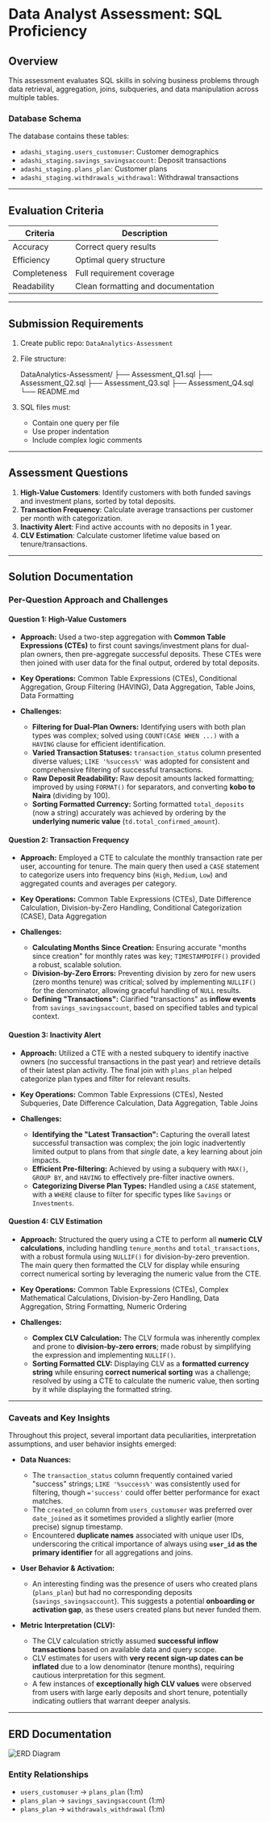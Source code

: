 # Data Analyst Assessment: SQL Proficiency

## Overview
This assessment evaluates SQL skills in solving business problems through data retrieval, aggregation, joins, subqueries, and data manipulation across multiple tables.

### Database Schema
The database contains these tables:
- `adashi_staging.users_customuser`: Customer demographics
- `adashi_staging.savings_savingsaccount`: Deposit transactions
- `adashi_staging.plans_plan`: Customer plans
- `adashi_staging.withdrawals_withdrawal`: Withdrawal transactions

---

## Evaluation Criteria
| Criteria        | Description                          |
|-----------------|--------------------------------------|
| Accuracy        | Correct query results                |
| Efficiency      | Optimal query structure              |
| Completeness    | Full requirement coverage            |
| Readability     | Clean formatting and documentation   |

---

## Submission Requirements
1.  Create public repo: `DataAnalytics-Assessment`
2.  File structure:

    DataAnalytics-Assessment/
    ├── Assessment_Q1.sql
    ├── Assessment_Q2.sql
    ├── Assessment_Q3.sql
    ├── Assessment_Q4.sql
    └── README.md

3.  SQL files must:
    -   Contain one query per file
    -   Use proper indentation
    -   Include complex logic comments

---

## Assessment Questions
1.  **High-Value Customers**: Identify customers with both funded savings and investment plans, sorted by total deposits.
2.  **Transaction Frequency**: Calculate average transactions per customer per month with categorization.
3.  **Inactivity Alert**: Find active accounts with no deposits in 1 year.
4.  **CLV Estimation**: Calculate customer lifetime value based on tenure/transactions.

---

## Solution Documentation

### Per-Question Approach and Challenges

#### Question 1: High-Value Customers

* **Approach:** Used a two-step aggregation with **Common Table Expressions (CTEs)** to first count savings/investment plans for dual-plan owners, then pre-aggregate successful deposits. These CTEs were then joined with user data for the final output, ordered by total deposits.

* **Key Operations:** Common Table Expressions (CTEs), Conditional Aggregation, Group Filtering (HAVING), Data Aggregation, Table Joins, Data Formatting

* **Challenges:**
    * **Filtering for Dual-Plan Owners:** Identifying users with both plan types was complex; solved using `COUNT(CASE WHEN ...)` with a `HAVING` clause for efficient identification.
    * **Varied Transaction Statuses:** `transaction_status` column presented diverse values; `LIKE '%success%'` was adopted for consistent and comprehensive filtering of successful transactions.
    * **Raw Deposit Readability:** Raw deposit amounts lacked formatting; improved by using `FORMAT()` for separators, and converting **kobo to Naira** (dividing by 100).
    * **Sorting Formatted Currency:** Sorting formatted `total_deposits` (now a string) accurately was achieved by ordering by the **underlying numeric value** (`td.total_confirmed_amount`).

#### Question 2: Transaction Frequency

* **Approach:** Employed a CTE to calculate the monthly transaction rate per user, accounting for tenure. The main query then used a `CASE` statement to categorize users into frequency bins (`High`, `Medium`, `Low`) and aggregated counts and averages per category.

* **Key Operations:** Common Table Expressions (CTEs), Date Difference Calculation, Division-by-Zero Handling, Conditional Categorization (CASE), Data Aggregation

* **Challenges:**
    * **Calculating Months Since Creation:** Ensuring accurate "months since creation" for monthly rates was key; `TIMESTAMPDIFF()` provided a robust, scalable solution.
    * **Division-by-Zero Errors:** Preventing division by zero for new users (zero months tenure) was critical; solved by implementing `NULLIF()` for the denominator, allowing graceful handling of `NULL` results.
    * **Defining "Transactions":** Clarified "transactions" as **inflow events** from `savings_savingsaccount`, based on specified tables and typical context.

#### Question 3: Inactivity Alert

* **Approach:** Utilized a CTE with a nested subquery to identify inactive owners (no successful transactions in the past year) and retrieve details of their latest plan activity. The final join with `plans_plan` helped categorize plan types and filter for relevant results.

* **Key Operations:** Common Table Expressions (CTEs), Nested Subqueries, Date Difference Calculation, Data Aggregation, Table Joins

* **Challenges:**
    * **Identifying the "Latest Transaction":** Capturing the overall latest successful transaction was complex; the join logic inadvertently limited output to plans from that *single* date, a key learning about join impacts.
    * **Efficient Pre-filtering:** Achieved by using a subquery with `MAX()`, `GROUP BY`, and `HAVING` to effectively pre-filter inactive owners.
    * **Categorizing Diverse Plan Types:** Handled using a `CASE` statement, with a `WHERE` clause to filter for specific types like `Savings` or `Investments`.

#### Question 4: CLV Estimation
* **Approach:** Structured the query using a CTE to perform all **numeric CLV calculations**, including handling `tenure_months` and `total_transactions`, with a robust formula using `NULLIF()` for division-by-zero prevention. The main query then formatted the CLV for display while ensuring correct numerical sorting by leveraging the numeric value from the CTE.

* **Key Operations:** Common Table Expressions (CTEs), Complex Mathematical Calculations, Division-by-Zero Handling, Data Aggregation, String Formatting, Numeric Ordering

* **Challenges:**
    * **Complex CLV Calculation:** The CLV formula was inherently complex and prone to **division-by-zero errors**; made robust by simplifying the expression and implementing `NULLIF()`.
    * **Sorting Formatted CLV:** Displaying CLV as a **formatted currency string** while ensuring **correct numerical sorting** was a challenge; resolved by using a CTE to calculate the numeric value, then sorting by it while displaying the formatted string.

---

### Caveats and Key Insights

Throughout this project, several important data peculiarities, interpretation assumptions, and user behavior insights emerged:

* **Data Nuances:**
    * The `transaction_status` column frequently contained varied "success" strings; `LIKE '%success%'` was consistently used for filtering, though `='success'` could offer better performance for exact matches.
    * The `created_on` column from `users_customuser` was preferred over `date_joined` as it sometimes provided a slightly earlier (more precise) signup timestamp.
    * Encountered **duplicate names** associated with unique user IDs, underscoring the critical importance of always using **`user_id` as the primary identifier** for all aggregations and joins.

* **User Behavior & Activation:**
    * An interesting finding was the presence of users who created plans (`plans_plan`) but had no corresponding deposits (`savings_savingsaccount`). This suggests a potential **onboarding or activation gap**, as these users created plans but never funded them.

* **Metric Interpretation (CLV):**
    * The CLV calculation strictly assumed **successful inflow transactions** based on available data and query scope.
    * CLV estimates for users with **very recent sign-up dates can be inflated** due to a low denominator (tenure months), requiring cautious interpretation for this segment.
    * A few instances of **exceptionally high CLV values** were observed from users with large early deposits and short tenure, potentially indicating outliers that warrant deeper analysis.

---

## ERD Documentation
![ERD Diagram](https://github.com/WaleOye-517/DataAnalytics-Assessment/blob/2d7f8b991ca2932a478bc8c41b1240dc49e2ac65/erd.jpg)

### Entity Relationships
-   `users_customuser` → `plans_plan` (1:m)
-   `plans_plan` → `savings_savingsaccount` (1:m)
-   `plans_plan` → `withdrawals_withdrawal` (1:m)